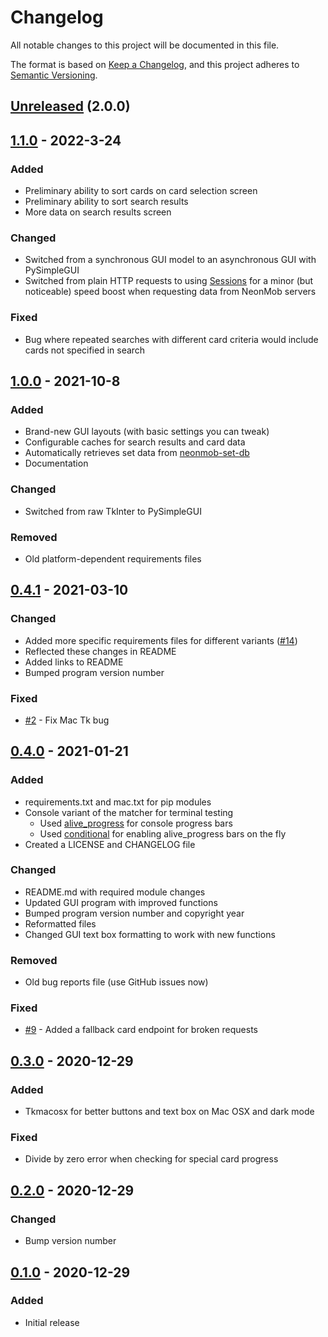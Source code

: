 # Changelog
All notable changes to this project will be documented in this file.

The format is based on [Keep a Changelog](https://keepachangelog.com/en/1.0.0/),
and this project adheres to [Semantic Versioning](https://semver.org/spec/v2.0.0.html).

## [Unreleased] (2.0.0)

## [1.1.0] - 2022-3-24
### Added
- Preliminary ability to sort cards on card selection screen
- Preliminary ability to sort search results
- More data on search results screen

### Changed
- Switched from a synchronous GUI model to an asynchronous GUI with PySimpleGUI
- Switched from plain HTTP requests to using [Sessions](https://docs.python-requests.org/en/latest/user/advanced/#session-objects) for a minor (but noticeable) speed boost when requesting data from NeonMob servers

### Fixed
- Bug where repeated searches with different card criteria would include cards not specified in search

## [1.0.0] - 2021-10-8
### Added
- Brand-new GUI layouts (with basic settings you can tweak)
- Configurable caches for search results and card data
- Automatically retrieves set data from [neonmob-set-db](https://github.com/jojojo8359/neonmob-set-db)
- Documentation

### Changed
- Switched from raw TkInter to PySimpleGUI

### Removed
- Old platform-dependent requirements files

## [0.4.1] - 2021-03-10
### Changed
- Added more specific requirements files for different variants ([#14](https://github.com/jojojo8359/neonmobmatcher/issues/14))
- Reflected these changes in README
- Added links to README
- Bumped program version number

### Fixed
- [#2](https://github.com/jojojo8359/neonmobmatcher/issues/2) - Fix Mac Tk bug

## [0.4.0] - 2021-01-21
### Added
- requirements.txt and mac.txt for pip modules
- Console variant of the matcher for terminal testing
  - Used [alive_progress](https://github.com/rsalmei/alive-progress) for console progress bars
  - Used [conditional](https://github.com/stefanholek/conditional) for enabling alive_progress bars on the fly
- Created a LICENSE and CHANGELOG file

### Changed
- README.md with required module changes
- Updated GUI program with improved functions
- Bumped program version number and copyright year
- Reformatted files
- Changed GUI text box formatting to work with new functions

### Removed
- Old bug reports file (use GitHub issues now)

### Fixed
- [#9](https://github.com/jojojo8359/neonmobmatcher/issues/9) - Added a fallback card endpoint for broken requests

## [0.3.0] - 2020-12-29
### Added
- Tkmacosx for better buttons and text box on Mac OSX and dark mode

### Fixed
- Divide by zero error when checking for special card progress

## [0.2.0] - 2020-12-29
### Changed
- Bump version number

## [0.1.0] - 2020-12-29
### Added
- Initial release



[Unreleased]: https://github.com/jojojo8359/neonmobmatcher/compare/v1.1.0...v2.0.0
[1.1.0]: https://github.com/jojojo8359/neonmobmatcher/compare/v1.0.0...v1.1.0
[1.0.0]: https://github.com/jojojo8359/neonmobmatcher/compare/v0.4.1...v1.0.0
[0.4.1]: https://github.com/jojojo8359/neonmobmatcher/compare/v0.4.0...v0.4.1
[0.4.0]: https://github.com/jojojo8359/neonmobmatcher/compare/v0.3...v0.4.0
[0.3.0]: https://github.com/jojojo8359/neonmobmatcher/compare/v0.2...v0.3
[0.2.0]: https://github.com/jojojo8359/neonmobmatcher/compare/v0.1...v0.2
[0.1.0]: https://github.com/jojojo8359/neonmobmatcher/releases/tag/v0.1

